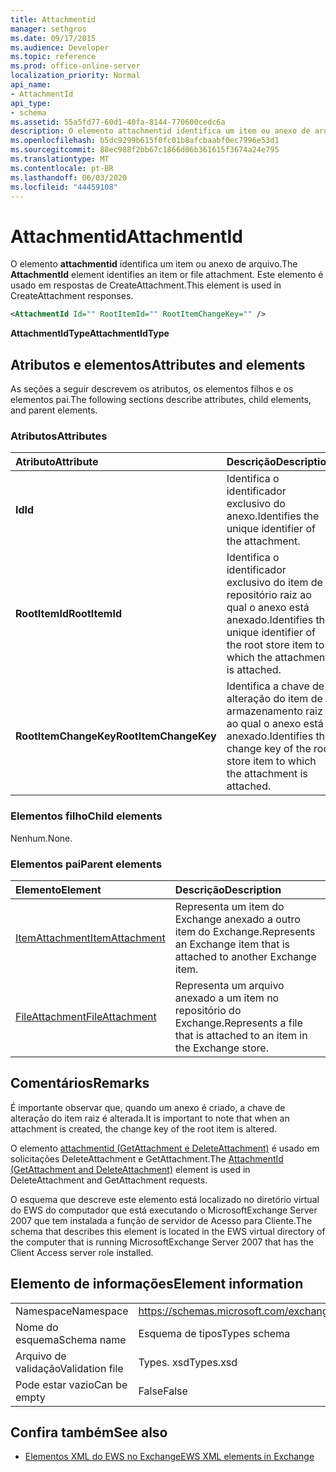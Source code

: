```yaml
---
title: Attachmentid
manager: sethgros
ms.date: 09/17/2015
ms.audience: Developer
ms.topic: reference
ms.prod: office-online-server
localization_priority: Normal
api_name:
- AttachmentId
api_type:
- schema
ms.assetid: 55a5fd77-60d1-40fa-8144-770600cedc6a
description: O elemento attachmentid identifica um item ou anexo de arquivo. Este elemento é usado em respostas de CreateAttachment.
ms.openlocfilehash: b5dc9299b615f0fc01b8afcbaabf0ec7996e53d1
ms.sourcegitcommit: 88ec988f2bb67c1866d06b361615f3674a24e795
ms.translationtype: MT
ms.contentlocale: pt-BR
ms.lasthandoff: 06/03/2020
ms.locfileid: "44459108"
---
```

# <a name="attachmentid"></a><span data-ttu-id="69f78-104">Attachmentid</span><span class="sxs-lookup"><span data-stu-id="69f78-104">AttachmentId</span></span>

<span data-ttu-id="69f78-105">O elemento **attachmentid** identifica um item ou anexo de arquivo.</span><span class="sxs-lookup"><span data-stu-id="69f78-105">The **AttachmentId** element identifies an item or file attachment.</span></span> <span data-ttu-id="69f78-106">Este elemento é usado em respostas de CreateAttachment.</span><span class="sxs-lookup"><span data-stu-id="69f78-106">This element is used in CreateAttachment responses.</span></span> 
  
```xml
<AttachmentId Id="" RootItemId="" RootItemChangeKey="" />
```

 <span data-ttu-id="69f78-107">**AttachmentIdType**</span><span class="sxs-lookup"><span data-stu-id="69f78-107">**AttachmentIdType**</span></span>
## <a name="attributes-and-elements"></a><span data-ttu-id="69f78-108">Atributos e elementos</span><span class="sxs-lookup"><span data-stu-id="69f78-108">Attributes and elements</span></span>

<span data-ttu-id="69f78-109">As seções a seguir descrevem os atributos, os elementos filhos e os elementos pai.</span><span class="sxs-lookup"><span data-stu-id="69f78-109">The following sections describe attributes, child elements, and parent elements.</span></span>
  
### <a name="attributes"></a><span data-ttu-id="69f78-110">Atributos</span><span class="sxs-lookup"><span data-stu-id="69f78-110">Attributes</span></span>

|<span data-ttu-id="69f78-111">**Atributo**</span><span class="sxs-lookup"><span data-stu-id="69f78-111">**Attribute**</span></span>|<span data-ttu-id="69f78-112">**Descrição**</span><span class="sxs-lookup"><span data-stu-id="69f78-112">**Description**</span></span>|
|:-----|:-----|
|<span data-ttu-id="69f78-113">**Id**</span><span class="sxs-lookup"><span data-stu-id="69f78-113">**Id**</span></span> <br/> |<span data-ttu-id="69f78-114">Identifica o identificador exclusivo do anexo.</span><span class="sxs-lookup"><span data-stu-id="69f78-114">Identifies the unique identifier of the attachment.</span></span>  <br/> |
|<span data-ttu-id="69f78-115">**RootItemId**</span><span class="sxs-lookup"><span data-stu-id="69f78-115">**RootItemId**</span></span> <br/> |<span data-ttu-id="69f78-116">Identifica o identificador exclusivo do item de repositório raiz ao qual o anexo está anexado.</span><span class="sxs-lookup"><span data-stu-id="69f78-116">Identifies the unique identifier of the root store item to which the attachment is attached.</span></span>  <br/> |
|<span data-ttu-id="69f78-117">**RootItemChangeKey**</span><span class="sxs-lookup"><span data-stu-id="69f78-117">**RootItemChangeKey**</span></span> <br/> |<span data-ttu-id="69f78-118">Identifica a chave de alteração do item de armazenamento raiz ao qual o anexo está anexado.</span><span class="sxs-lookup"><span data-stu-id="69f78-118">Identifies the change key of the root store item to which the attachment is attached.</span></span>  <br/> |
   
### <a name="child-elements"></a><span data-ttu-id="69f78-119">Elementos filho</span><span class="sxs-lookup"><span data-stu-id="69f78-119">Child elements</span></span>

<span data-ttu-id="69f78-120">Nenhum.</span><span class="sxs-lookup"><span data-stu-id="69f78-120">None.</span></span>
  
### <a name="parent-elements"></a><span data-ttu-id="69f78-121">Elementos pai</span><span class="sxs-lookup"><span data-stu-id="69f78-121">Parent elements</span></span>

|<span data-ttu-id="69f78-122">**Elemento**</span><span class="sxs-lookup"><span data-stu-id="69f78-122">**Element**</span></span>|<span data-ttu-id="69f78-123">**Descrição**</span><span class="sxs-lookup"><span data-stu-id="69f78-123">**Description**</span></span>|
|:-----|:-----|
|[<span data-ttu-id="69f78-124">ItemAttachment</span><span class="sxs-lookup"><span data-stu-id="69f78-124">ItemAttachment</span></span>](itemattachment.md) <br/> |<span data-ttu-id="69f78-125">Representa um item do Exchange anexado a outro item do Exchange.</span><span class="sxs-lookup"><span data-stu-id="69f78-125">Represents an Exchange item that is attached to another Exchange item.</span></span>  <br/> |
|[<span data-ttu-id="69f78-126">FileAttachment</span><span class="sxs-lookup"><span data-stu-id="69f78-126">FileAttachment</span></span>](fileattachment.md) <br/> |<span data-ttu-id="69f78-127">Representa um arquivo anexado a um item no repositório do Exchange.</span><span class="sxs-lookup"><span data-stu-id="69f78-127">Represents a file that is attached to an item in the Exchange store.</span></span>  <br/> |
   
## <a name="remarks"></a><span data-ttu-id="69f78-128">Comentários</span><span class="sxs-lookup"><span data-stu-id="69f78-128">Remarks</span></span>

<span data-ttu-id="69f78-129">É importante observar que, quando um anexo é criado, a chave de alteração do item raiz é alterada.</span><span class="sxs-lookup"><span data-stu-id="69f78-129">It is important to note that when an attachment is created, the change key of the root item is altered.</span></span>
  
<span data-ttu-id="69f78-130">O elemento [attachmentid (GetAttachment e DeleteAttachment)](attachmentid-getattachment-and-deleteattachment.md) é usado em solicitações DeleteAttachment e GetAttachment.</span><span class="sxs-lookup"><span data-stu-id="69f78-130">The [AttachmentId (GetAttachment and DeleteAttachment)](attachmentid-getattachment-and-deleteattachment.md) element is used in DeleteAttachment and GetAttachment requests.</span></span> 
  
<span data-ttu-id="69f78-131">O esquema que descreve este elemento está localizado no diretório virtual do EWS do computador que está executando o MicrosoftExchange Server 2007 que tem instalada a função de servidor de Acesso para Cliente.</span><span class="sxs-lookup"><span data-stu-id="69f78-131">The schema that describes this element is located in the EWS virtual directory of the computer that is running MicrosoftExchange Server 2007 that has the Client Access server role installed.</span></span>
  
## <a name="element-information"></a><span data-ttu-id="69f78-132">Elemento de informações</span><span class="sxs-lookup"><span data-stu-id="69f78-132">Element information</span></span>

|||
|:-----|:-----|
|<span data-ttu-id="69f78-133">Namespace</span><span class="sxs-lookup"><span data-stu-id="69f78-133">Namespace</span></span>  <br/> |https://schemas.microsoft.com/exchange/services/2006/types  <br/> |
|<span data-ttu-id="69f78-134">Nome do esquema</span><span class="sxs-lookup"><span data-stu-id="69f78-134">Schema name</span></span>  <br/> |<span data-ttu-id="69f78-135">Esquema de tipos</span><span class="sxs-lookup"><span data-stu-id="69f78-135">Types schema</span></span>  <br/> |
|<span data-ttu-id="69f78-136">Arquivo de validação</span><span class="sxs-lookup"><span data-stu-id="69f78-136">Validation file</span></span>  <br/> |<span data-ttu-id="69f78-137">Types. xsd</span><span class="sxs-lookup"><span data-stu-id="69f78-137">Types.xsd</span></span>  <br/> |
|<span data-ttu-id="69f78-138">Pode estar vazio</span><span class="sxs-lookup"><span data-stu-id="69f78-138">Can be empty</span></span>  <br/> |<span data-ttu-id="69f78-139">False</span><span class="sxs-lookup"><span data-stu-id="69f78-139">False</span></span>  <br/> |
   
## <a name="see-also"></a><span data-ttu-id="69f78-140">Confira também</span><span class="sxs-lookup"><span data-stu-id="69f78-140">See also</span></span>

- [<span data-ttu-id="69f78-141">Elementos XML do EWS no Exchange</span><span class="sxs-lookup"><span data-stu-id="69f78-141">EWS XML elements in Exchange</span></span>](ews-xml-elements-in-exchange.md)

